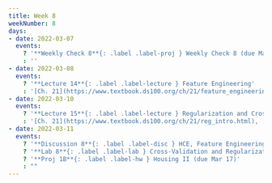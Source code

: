 ```yaml
---
title: Week 8
weekNumber: 8
days:
- date: 2022-03-07
  events:
    ? '**Weekly Check 8**{: .label .label-proj } Weekly Check 8 (due Mar 14)'
    : ''
- date: 2022-03-08
  events:
    ? '**Lecture 14**{: .label .label-lecture } Feature Engineering'
    : '[Ch. 21](https://www.textbook.ds100.org/ch/21/feature_engineering.html)'
- date: 2022-03-10
  events:
    ? '**Lecture 15**{: .label .label-lecture } Regularization and Cross-Validation'
    : '[Ch. 21](https://www.textbook.ds100.org/ch/21/reg_intro.html), [20.3](https://www.textbook.ds100.org/ch/20/bias_cv.html)'
- date: 2022-03-11
  events:
    ? '**Discussion 8**{: .label .label-disc } HCE, Feature Engineering'
    ? '**Lab 8**{: .label .label-lab } Cross-Validation and Regularization (due Mar 15)'
    ? '**Proj 1B**{: .label .label-hw } Housing II (due Mar 17)'
    : ""
---
```

